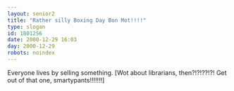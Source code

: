 ```yaml
---
layout: senior2
title: "Rather silly Boxing Day Bon Mot!!!!"
type: slogan
id: 1801256
date: 2000-12-29 16:03
day: 2000-12-29
robots: noindex
---
```

Everyone lives by selling something. [Wot about librarians, then?!?!??!?! Get out of that one, smartypants!!!!!!!]

